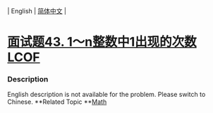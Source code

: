 | English | [简体中文](README.md) |

# [面试题43. 1～n整数中1出现的次数  LCOF](https://leetcode-cn.com/problems/1nzheng-shu-zhong-1chu-xian-de-ci-shu-lcof)
 ### Description
English description is not available for the problem. Please switch to Chinese.
**Related Topic	**[Math](https://leetcode-cn.com/tag/math) 